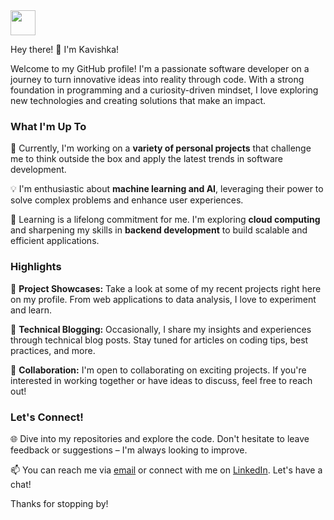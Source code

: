 <img src="https://media.giphy.com/media/vFKqnCdLPNOKc/giphy.gif](https://www.bing.com/images/search?view=detailV2&ccid=wNGxHlTC&id=3E20E04D1AB19EF1265672902D3FA0A2270B41F8&thid=OIP.wNGxHlTCsH9zU90WDouoDQHaFj&mediaurl=https%3A%2F%2Fcdn.dribbble.com%2Fusers%2F1059583%2Fscreenshots%2F4171367%2Fcoding-freak.gif&cdnurl=https%3A%2F%2Fth.bing.com%2Fth%2Fid%2FR.c0d1b11e54c2b07f7353dd160e8ba80d%3Frik%3D%252bEELJ6KgPy2Qcg%26pid%3DImgRaw%26r%3D0&exph=600&expw=800&q=gif+for+readme+file&simid=608052178637520270&form=IRPRST&ck=C0C3DFCDE8C2E9385A18E134D18608DB&selectedindex=1&ajaxhist=0&ajaxserp=0&vt=0&sim=11)" width="40" height="40"  width="100" height="100" />

Hey there! 👋 I'm Kavishka!

Welcome to my GitHub profile! I'm a passionate software developer on a journey to turn innovative ideas into reality through code. With a strong foundation in programming and a curiosity-driven mindset, I love exploring new technologies and creating solutions that make an impact.

### What I'm Up To

🚀 Currently, I'm working on a **variety of personal projects** that challenge me to think outside the box and apply the latest trends in software development.

💡 I'm enthusiastic about **machine learning and AI**, leveraging their power to solve complex problems and enhance user experiences.

🌱 Learning is a lifelong commitment for me. I'm exploring **cloud computing** and sharpening my skills in **backend development** to build scalable and efficient applications.

### Highlights

🎉 **Project Showcases:** Take a look at some of my recent projects right here on my profile. From web applications to data analysis, I love to experiment and learn.

📝 **Technical Blogging:** Occasionally, I share my insights and experiences through technical blog posts. Stay tuned for articles on coding tips, best practices, and more.

🤝 **Collaboration:** I'm open to collaborating on exciting projects. If you're interested in working together or have ideas to discuss, feel free to reach out!

### Let's Connect!

🌐 Dive into my repositories and explore the code. Don't hesitate to leave feedback or suggestions – I'm always looking to improve.

📫 You can reach me via [email](kavishkawe38@gmail.com) or connect with me on [LinkedIn](https://www.linkedin.com/in/roshan-weerawardhana-725840248/). Let's have a chat!

Thanks for stopping by! 

